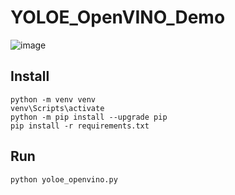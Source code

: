 # YOLOE_OpenVINO_Demo

![image](https://github.com/user-attachments/assets/8fcd323c-6a72-47aa-accd-26ed311b9b77)

## Install 
```
python -m venv venv
venv\Scripts\activate
python -m pip install --upgrade pip
pip install -r requirements.txt
```

## Run
```
python yoloe_openvino.py
```
